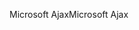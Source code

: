 <span data-ttu-id="ebecd-101">Microsoft Ajax</span><span class="sxs-lookup"><span data-stu-id="ebecd-101">Microsoft Ajax</span></span>